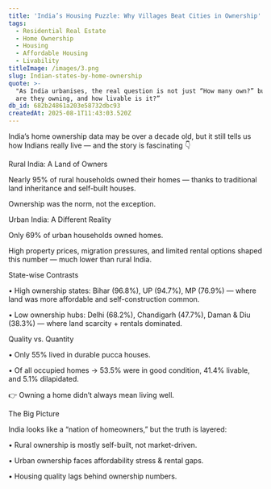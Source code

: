 ```yaml
---
title: 'India’s Housing Puzzle: Why Villages Beat Cities in Ownership'
tags:
  - Residential Real Estate
  - Home Ownership
  - Housing
  - Affordable Housing
  - Livability
titleImage: /images/3.png
slug: Indian-states-by-home-ownership
quote: >-
  "As India urbanises, the real question is not just “How many own?” but “What
  are they owning, and how livable is it?”
db_id: 682b24861a203e58732dbc93
createdAt: 2025-08-1T11:43:03.520Z
---
```


India’s home ownership data may be over a decade old, but it still tells us how Indians really live — and the story is fascinating 👇

Rural India: A Land of Owners

Nearly 95% of rural households owned their homes — thanks to traditional land inheritance and self-built houses.

Ownership was the norm, not the exception.

Urban India: A Different Reality

Only 69% of urban households owned homes.

High property prices, migration pressures, and limited rental options shaped this number — much lower than rural India.

State-wise Contrasts

•	High ownership states: Bihar (96.8%), UP (94.7%), MP (76.9%) — where land was more affordable and self-construction common.

•	Low ownership hubs: Delhi (68.2%), Chandigarh (47.7%), Daman & Diu (38.3%) — where land scarcity + rentals dominated.

Quality vs. Quantity

•	Only 55% lived in durable pucca houses.

•	Of all occupied homes → 53.5% were in good condition, 41.4% livable, and 5.1% dilapidated.

👉 Owning a home didn’t always mean living well.

The Big Picture

India looks like a “nation of homeowners,” but the truth is layered:

•	Rural ownership is mostly self-built, not market-driven.

•	Urban ownership faces affordability stress & rental gaps.

•	Housing quality lags behind ownership numbers.
